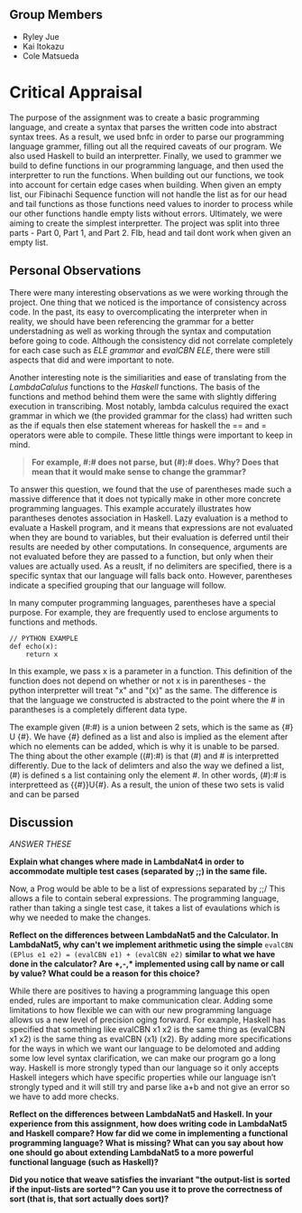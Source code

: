 ## Group Members
* Ryley Jue
* Kai Itokazu
* Cole Matsueda


# Critical Appraisal
The purpose of the assignment was to create a basic programming language, and create a syntax that parses the written code into abstract syntax trees. As a result, we used bnfc in order to parse our programming language grammer, filling out all the required caveats of our program. We also used Haskell to build an interpretter. Finally, we used to grammer we build to define functions in our programming language, and then used the interpretter to run the functions. When building out our functions, we took into account for certain edge cases when building. When given an empty list, our Fibinachi Sequence function will not handle the list as for our head and tail functions as those functions need values to inorder to process while our other functions handle empty lists without errors. Ultimately, we were aiming to create the simplest interpretter. The project was split into three parts - Part 0, Part 1, and Part 2. FIb, head and tail dont work when given an empty list.

## Personal Observations
There were many interesting observations as we were working through the project. One thing that we noticed is the importance of consistency across code. In the past, its easy to overcomplicating the interpreter when in reality, we should have been referencing the grammar for a better understadning as well as working through the syntax and computation before going to code. Although the consistency did not correlate completely for each case such as _ELE grammar_ and _evalCBN ELE_, there were still aspects that did and were important to note. 

Another interesting note is the similiarities and ease of translating from the _LambdaCalulus_ functions to the _Haskell_ functions. The basis of the functions and method behind them were the same with slightly differing execution in transcribing. Most notably, lambda calculus required the exact grammar in which we (the provided grammar for the class) had written such as the if equals then else statement whereas for haskell the == and = operators were able to compile. These little things were important to keep in mind. 



> **For example, #:# does not parse, but (#):# does. Why? Does that mean that it would make sense to change the grammar?**

To answer this question, we found that the use of parentheses made such a massive difference that it does not typically make in other more concrete programming languages. This example accurately illustrates how parantheses denotes association in Haskell. Lazy evaluation is a method to evaluate a Haskell program, and it means that expressions are not evaluated when they are bound to variables, but their evaluation is deferred until their results are needed by other computations. In consequence, arguments are not evaluated before they are passed to a function, but only when their values are actually used. As a reuslt, if no delimiters are specified, there is a specific syntax that our language will falls back onto. However, parentheses indicate a specified grouping that our language will follow. 

In many computer programming languages, parentheses have a special purpose. For example, they are frequently used to enclose arguments to functions and methods. 
```
// PYTHON EXAMPLE 
def echo(x):
    return x
```
In this example, we pass x is a parameter in a function. This definition of the function does not depend on whether or not x is in parentheses - the python interpretter will treat "x" and "(x)" as the same. The difference is that the language we constructed is abstracted to the point where the # in parantheses is a completely different data type. 

The example given (#:#) is a union between 2 sets, which is the same as {#} U {#}. We have {#} defined as a list and also is implied as the element after which no elements can be added, which is why it is unable to be parsed. The thing about the other example ((#):#) is that (#) and # is interpretted differently. Due to the lack of delimters and also the way we defined a list, (#) is defined s a list containing only the element #. In other words, (#):# is interpretteed as {{#}}U{#}. As a result, the union of these two sets is valid and can be parsed


## Discussion
_ANSWER THESE_

**Explain what changes where made in LambdaNat4 in order to accommodate multiple test cases (separated by ;;) in the same file.**

Now, a Prog would be able to be a list of expressions separated by ;;/ This allows a file to contain seberal expressions. The programming language, rather than taking a single test case, it takes a list of evaulations which is why we needed to make the changes.

**Reflect on the differences between LambdaNat5 and the Calculator. In LambdaNat5, why can't we implement arithmetic using the simple**
```evalCBN (EPlus e1 e2) = (evalCBN e1) + (evalCBN e2)```
__similar to what we have done in the calculator? Are +,-,* implemented using call by name or call by value? What could be a reason for this choice?__

While there are positives to having a programming language this open ended, rules are important to make communication clear. Adding some limitations to how flexible we can with our new programming language allows us a new level of precision oging forward. For example, Haskell has specified that something like evalCBN x1 x2 is the same thing as (evalCBN x1 x2) is the same thing as evalCBN (x1) (x2). By adding more specifications for the ways in which we want our language to be delomoted and adding some low level syntax clarification, we can make our program go a long way. Haskell is more strongly typed than our language so it only accepts Haskell integers which have specific properties while our language isn’t strongly typed and it will still try and parse like a+b and not give an error so we have to add more checks.


**Reflect on the differences between LambdaNat5 and Haskell. In your experience from this assignment, how does writing code in LambdaNat5 and Haskell compare? How far did we come in implementing a functional programming language? What is missing? What can you say about how one should go about extending LambdaNat5 to a more powerful functional language (such as Haskell)?**


**Did you notice that weave satisfies the invariant "the output-list is sorted if the input-lists are sorted"? Can you use it to prove the correctness of sort (that is, that sort actually does sort)?**
